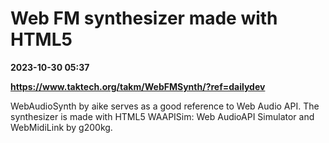 # Web FM synthesizer made with HTML5

**2023-10-30 05:37**

**https://www.taktech.org/takm/WebFMSynth/?ref=dailydev**

WebAudioSynth by aike serves as a good reference to Web Audio API. The synthesizer is made with HTML5 WAAPISim: Web AudioAPI Simulator and WebMidiLink by g200kg.